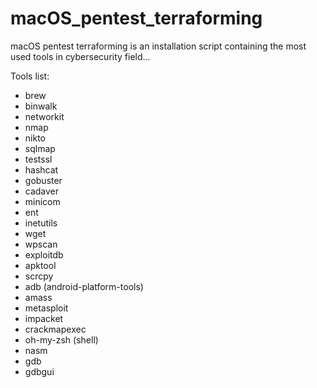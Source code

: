 # macOS_pentest_terraforming

macOS pentest terraforming is an installation script containing the most used tools in cybersecurity field... 

Tools list:
  - brew
  - binwalk
  - networkit
  - nmap
  - nikto
  - sqlmap
  - testssl
  - hashcat
  - gobuster
  - cadaver
  - minicom
  - ent
  - inetutils
  - wget
  - wpscan
  - exploitdb
  - apktool
  - scrcpy
  - adb (android-platform-tools)
  - amass
  - metasploit
  - impacket
  - crackmapexec
  - oh-my-zsh (shell)
  - nasm
  - gdb
  - gdbgui
